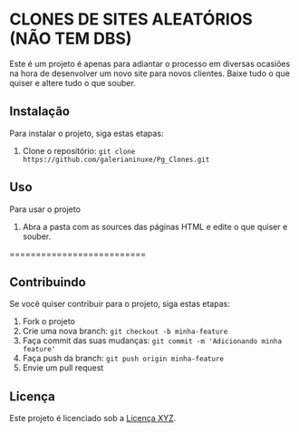 # CLONES DE SITES ALEATÓRIOS (NÃO TEM DBS)

Este é um projeto é apenas para adiantar o processo em diversas ocasiões na hora de desenvolver um novo site para novos clientes.
Baixe tudo o que quiser e altere tudo o que souber.

## Instalação

Para instalar o projeto, siga estas etapas:

1. Clone o repositório: `git clone https://github.com/galerianinuxe/Pg_Clones.git`


## Uso

Para usar o projeto

1. Abra a pasta com as sources das páginas HTML e edite o que quiser e souber.


==========================


## Contribuindo

Se você quiser contribuir para o projeto, siga estas etapas:

1. Fork o projeto
2. Crie uma nova branch: `git checkout -b minha-feature`
3. Faça commit das suas mudanças: `git commit -m 'Adicionando minha feature'`
4. Faça push da branch: `git push origin minha-feature`
5. Envie um pull request

## Licença

Este projeto é licenciado sob a [Licença XYZ](LICENSE).

